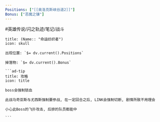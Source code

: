 ```yaml
---
Positions: ["[[奥洛克斯峡谷道2]]"]
Bonus: ["恶魔之镰"]
---
```

#英雄传说/闪之轨迹/笔记/战斗
````ad-danger
title: (Name:: "命运纺织者")
icon: skull

出现位置: `$= dv.current().Positions`

掉落物: `$= dv.current().Bonus`

```ad-tip
title: 攻略
icon: title

boss会强制锁血

此战马奇亚斯与尤西斯强制要参战, 在一定回合之后, LINK会强制切断, 剧情所致不用理会

小心此Boss的飞扑攻击, 后排的队员都能中

```

````
